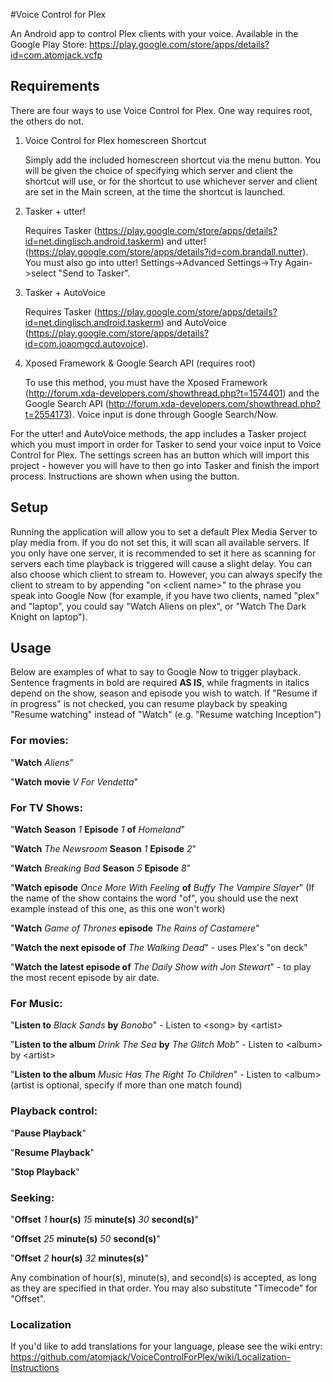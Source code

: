 #Voice Control for Plex

An Android app to control Plex clients with your voice. Available in the Google Play Store: https://play.google.com/store/apps/details?id=com.atomjack.vcfp

## Requirements
There are four ways to use Voice Control for Plex. One way requires root, the others do not.

1. Voice Control for Plex homescreen Shortcut

    Simply add the included homescreen shortcut via the menu button. You will be given the choice of specifying which server and client the shortcut will use, or for the shortcut to use whichever server and client are set in the Main screen, at the time the shortcut is launched.
1. Tasker + utter!

    Requires Tasker (https://play.google.com/store/apps/details?id=net.dinglisch.android.taskerm) and utter! (https://play.google.com/store/apps/details?id=com.brandall.nutter). You must also go into utter! Settings->Advanced Settings->Try Again->select "Send to Tasker".
1. Tasker + AutoVoice

    Requires Tasker (https://play.google.com/store/apps/details?id=net.dinglisch.android.taskerm) and AutoVoice (https://play.google.com/store/apps/details?id=com.joaomgcd.autovoice).
1. Xposed Framework & Google Search API (requires root)

    To use this method, you must have the Xposed Framework (http://forum.xda-developers.com/showthread.php?t=1574401) and the Google Search API (http://forum.xda-developers.com/showthread.php?t=2554173). Voice input is done through Google Search/Now.

For the utter! and AutoVoice methods, the app includes a Tasker project which you must import in order for Tasker to send your voice input to Voice Control for Plex. The settings screen has an button which will import this project - however you will have to then go into Tasker and finish the import process. Instructions are shown when using the button.

## Setup

Running the application will allow you to set a default Plex Media Server to play media from. If you do not set this, it will scan all available servers. If you only have one server, it is recommended to set it here as scanning for servers each time playback is triggered will cause a slight delay. You can also choose which client to stream to. However, you can always specify the client to stream to by appending "on &lt;client name&gt;" to the phrase you speak into Google Now (for example, if you have two clients, named "plex" and "laptop", you could say "Watch Aliens on plex", or "Watch The Dark Knight on laptop").

## Usage

Below are examples of what to say to Google Now to trigger playback. Sentence fragments in bold are required **AS IS**, while fragments in italics depend on the show, season and episode you wish to watch. If "Resume if in progress" is not checked, you can resume playback by speaking "Resume watching" instead of "Watch" (e.g. "Resume watching Inception")

### For movies:
"**Watch** *Aliens*"

"**Watch movie** *V For Vendetta*"


### For TV Shows:
"**Watch Season** *1* **Episode** *1* **of** *Homeland*"

"**Watch** *The Newsroom* **Season** *1* **Episode** *2*"

"**Watch** *Breaking Bad* **Season** *5* **Episode** *8*"

"**Watch episode** *Once More With Feeling* **of** *Buffy The Vampire Slayer*" (If the name of the show contains the word "of", you should use the next example instead of this one, as this one won't work)

"**Watch** *Game of Thrones* **episode** *The Rains of Castamere*"

"**Watch the next episode of** *The Walking Dead*" - uses Plex's "on deck"

"**Watch the latest episode of** *The Daily Show with Jon Stewart*" - to play the most recent episode by air date.


### For Music:
"**Listen to** *Black Sands* **by** *Bonobo*" - Listen to &lt;song&gt; by &lt;artist&gt;

"**Listen to the album** *Drink The Sea* **by** *The Glitch Mob*" - Listen to &lt;album&gt; by &lt;artist&gt;

"**Listen to the album** *Music Has The Right To Children*" - Listen to &lt;album&gt; (artist is optional, specify if more than one match found)


### Playback control:
"**Pause Playback**"

"**Resume Playback**"

"**Stop Playback**"


### Seeking:
"**Offset** *1* **hour(s)** *15* **minute(s)** *30* **second(s)**"

"**Offset** *25* **minute(s)** *50* **second(s)**"

"**Offset** *2* **hour(s)** *32* **minutes(s)**"

Any combination of hour(s), minute(s), and second(s) is accepted, as long as they are specified in that order. You may also substitute "Timecode" for "Offset".

### Localization
If you'd like to add translations for your language, please see the wiki entry: https://github.com/atomjack/VoiceControlForPlex/wiki/Localization-Instructions
